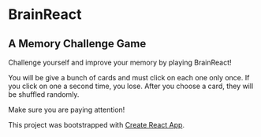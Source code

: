 # BrainReact

## A Memory Challenge Game

Challenge yourself and improve your memory by playing BrainReact!

You will be give a bunch of cards and must click on each one only once. If you click on one a second time, you lose.  After you choose a card, they will be shuffled randomly.  

Make sure you are paying attention!

This project was bootstrapped with [Create React App](https://github.com/facebookincubator/create-react-app).

